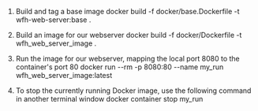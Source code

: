 1. Build and tag a base image
docker build -f docker/base.Dockerfile -t wfh-web-server:base .

2. Build an image for our webserver
docker build -f docker/Dockerfile -t wfh_web_server_image .

3. Run the image for our webserver, mapping the local port 8080 to the container's port 80
docker run --rm -p 8080:80 --name my_run wfh_web_server_image:latest

4. To stop the currently running Docker image, use the following command in another terminal window
docker container stop my_run
